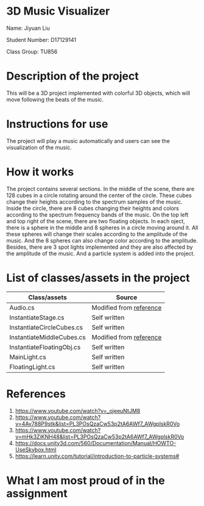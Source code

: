 # 3D Music Visualizer
Name: Jiyuan Liu

Student Number: D17129141

Class Group: TU856

# Description of the project
This will be a 3D project implemented with colorful 3D objects, which will move following the beats of the music.

# Instructions for use
The project will play a music automatically and users can see the visualization of the music.

# How it works
The project contains several sections.  In the middle of the scene, there are 128 cubes in a circle rotating around the center of the circle.  These cubes change their heights according to the spectrum samples of the music.  Inside the circle, there are 8 cubes changing their heights and colors according to the spectrum frequency bands of the music.  On the top left and top right of the scene, there are two floating objects.  In each oject, there is a sphere in the middle and 8 spheres in a circle moving around it.  All these spheres will change their scales according to the amplitude of the music.  And the 8 spheres can also change color according to the amplitude.  Besides, there are 3 spot lights implemented and they are also affected by the amplitude of the music.  And a particle system is added into the project.


# List of classes/assets in the project
| Class/assets | Source |
| --- | --- |
| Audio.cs | Modified from [reference](https://www.youtube.com/watch?v=4Av788P9stk&list=PL3POsQzaCw53p2tA6AWf7_AWgplskR0Vo) |
| InstantiateStage.cs | Self written |
| InstantiateCircleCubes.cs | Self written |
| InstantiateMiddleCubes.cs | Modified from [reference](https://www.youtube.com/watch?v=mHk3ZiKNH48&list=PL3POsQzaCw53p2tA6AWf7_AWgplskR0Vo) |
| InstantiateFloatingObj.cs | Self written |
| MainLight.cs | Self written |
| FloatingLight.cs | Self written |

# References
1. https://www.youtube.com/watch?v=_ojeeuNtJM8
2. https://www.youtube.com/watch?v=4Av788P9stk&list=PL3POsQzaCw53p2tA6AWf7_AWgplskR0Vo
3. https://www.youtube.com/watch?v=mHk3ZiKNH48&list=PL3POsQzaCw53p2tA6AWf7_AWgplskR0Vo
4. https://docs.unity3d.com/560/Documentation/Manual/HOWTO-UseSkybox.html
5. https://learn.unity.com/tutorial/introduction-to-particle-systems#

# What I am most proud of in the assignment



